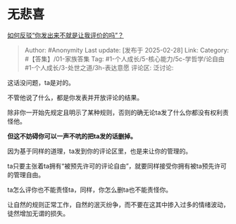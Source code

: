 # 无悲喜
[如何反驳“你发出来不就是让我评价的吗”？](https://www.zhihu.com/question/8448129130/answer/112997195777)

> Author: #Anonymity
> Last update: [发布于 2025-02-28]
> Link:
> Category: #【答集】/01-家族答集 
> Tag: #1-个人成长/5-核心能力/5c-学哲学/论自由 #1-个人成长/3-处世之道/3h-表达意愿 
> 评论区:
> 泛讨论:

这话没问题，ta是对的。

不管他说了什么，都是你发表并开放评论的结果。

除非你一开始先规定且明示了某种规则，否则的确无论ta发了什么你都没有权利责怪他。

**但这不妨碍你可以一声不吭的把ta发的话删掉。**

因为基于同样的道理，ta发到你的评论区里，也是来让你的管理的。

ta只要主张着ta拥有“被预先许可的评论自由”，就要同样接受你拥有被ta预先许可的管理自由。

ta怎么评你也不能责怪ta，同样，你怎么删ta也不能责怪你。

让自然的规则正常工作，自然的泯灭纷争，而不要在这其中掺入过多的情绪波动，徒然增加无谓的损失。
